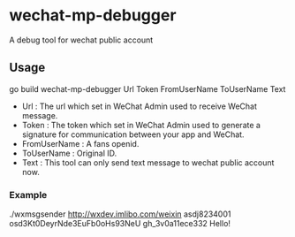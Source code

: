 # wechat-mp-debugger
A debug tool for wechat public account

## Usage

go build
wechat-mp-debugger Url Token FromUserName ToUserName Text

* Url : The url which set in WeChat Admin used to receive WeChat message.
* Token : The token which set in WeChat Admin used to generate a signature for communication between your app and WeChat.
* FromUserName : A fans openid.
* ToUserName : Original ID.
* Text : This tool can only send text message to wechat public account now.

### Example

./wxmsgsender http://wxdev.imlibo.com/weixin asdj8234001 osd3Kt0DeyrNde3EuFb0oHs93NeU gh_3v0a11ece332 Hello!
